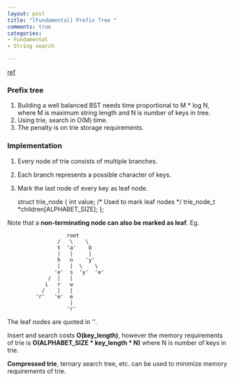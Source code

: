 ```yaml
---
layout: post
title: "[Fundamental] Prefix Tree "
comments: true
categories:
- Fundamental
- String search

---
```


[ref](http://www.geeksforgeeks.org/trie-insert-and-search/)

### Prefix tree

1. Building a well balanced BST needs time proportional to M * log N, where M is maximum string length and N is number of keys in tree. 
1. Using trie, search in O(M) time. 
1. The penalty is on trie storage requirements.

### Implementation

1. Every node of trie consists of multiple branches. 
1. Each branch represents a possible character of keys. 
1. Mark the last node of every key as leaf node. 

	struct trie_node
	{
		int value; /* Used to mark leaf nodes */
		trie_node_t *children[ALPHABET_SIZE];
	};

Note that a __non-terminating node can also be marked as leaf__. Eg. 

                       root
                    /   \    \
                    t  'a'    b
                    |   |     |
                    h   n    'y'
                    |   |  \    \
                   'e'  s  'y'  'e'
                 /  |   |
                i   r   w
               /    |   |
             'r'   'e'  e
                        |
                       'r'

The leaf nodes are quoted in ''.

Insert and search costs __O(key_length)__, however the memory requirements of trie is __O(ALPHABET_SIZE * key_length * N)__ where N is number of keys in trie. 

__Compressed trie__, ternary search tree, etc. can be used to minimize memory requirements of trie. 
